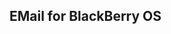 EMail for BlackBerry OS
------------------------

[](https://github.com/nghuyy/Mail/blob/f88011c96027368d4e32b860d6ce6e6b695cffb4/img/s1.jpg)
